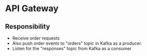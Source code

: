 # API Gateway
## Responsibility
- Receive order requests
- Also push order events to "orders" topic in Kafka as a producer.
- Listen for the "responses" topic from Kafka as a consumer